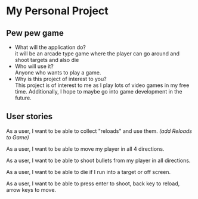 # My Personal Project

## Pew pew game


- What will the application do?  
it will be an arcade type  game where the player 
can go around and shoot targets and also die
- Who will use it?
  <br> Anyone who wants to play a game.
- Why is this project of interest to you?
  <br>This project is of interest to me as I play lots of video games
in my free time. Additionally, I hope to maybe go into game development
in the future.

## User stories

As a user, I want to be able to collect "reloads" and use them.
_(add Reloads to Game)_

As a user, I want to be able to move my player in all 4 directions.

As a user, I want to be able to shoot bullets from my player in all directions.

As a user, I want to be able to die if I run into a target or off screen.

As a user, I want to be able to press enter to shoot, back key to reload, arrow keys to move.
